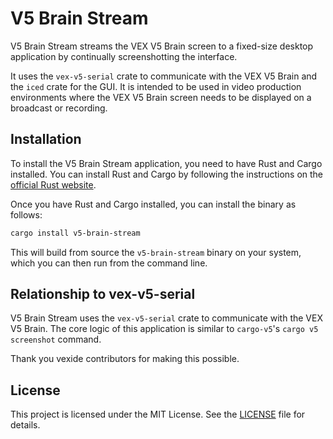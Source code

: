 # V5 Brain Stream

V5 Brain Stream streams the VEX V5 Brain screen to a fixed-size desktop
application by continually screenshotting the interface.

It uses the `vex-v5-serial` crate to communicate with the VEX V5 Brain and the
`iced` crate for the GUI. It is intended to be used in video production
environments where the VEX V5 Brain screen needs to be displayed on a broadcast
or recording.

## Installation

To install the V5 Brain Stream application, you need to have Rust and Cargo
installed. You can install Rust and Cargo by following the instructions on the
[official Rust website](https://www.rust-lang.org/tools/install).

Once you have Rust and Cargo installed, you can install the binary as follows:

```sh
cargo install v5-brain-stream
```

This will build from source the `v5-brain-stream` binary on your system, which
you can then run from the command line.

## Relationship to vex-v5-serial

V5 Brain Stream uses the `vex-v5-serial` crate to communicate with the VEX V5
Brain. The core logic of this application is similar to `cargo-v5`'s
`cargo v5 screenshot` command.

Thank you vexide contributors for making this possible.

## License

This project is licensed under the MIT License. See the [LICENSE](LICENSE) file
for details.
